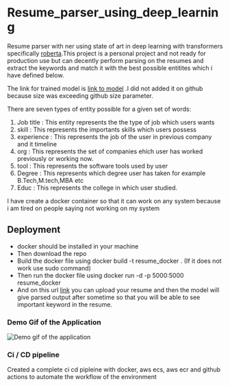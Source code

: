 # Resume_parser_using_deep_learning
Resume parser with ner using state of art in deep learning with transformers specifically [roberta](https://arxiv.org/abs/1907.11692).This project is a personal  project and not ready for production use but can decently perform parsing on the resumes and extract the keywords and match it with the best possible entitites which i have defined below.

The link for trained model is [link to model](https://drive.google.com/drive/folders/1yJsfoo9qIZCsiGyGFwDx3sPEYf3bUueI?usp=sharing)
.I did not added it on github because size was exceeding github size parameter.

There are seven types of entity possible for a given set of words:
1. Job title : This entity represents the the type of job which users wants
2. skill : This represents the importants skills which users possess
3. experience : This represents the job of the user in previous company and it timeline
4. org : This represents the set of companies ehich user has worked previously or working now.
5. tool : This represents the software tools used by user
6. Degree : This represents which degree user has taken for example B.Tech,M.tech,MBA etc
7. Educ : This represents the college in which user studied.

I have create a docker container so that it can work on any system because i am tired on people saying not working on my system

## Deployment
* docker should be installed in your machine
* Then download the repo
* Build the docker file using docker build -t resume_docker . (If it does not work use sudo command)
* Then run the docker file using docker run -d -p 5000:5000 resume_docker
* And on this  url [link](http://127.0.0.1:5000) you can upload your resume and then the model will give parsed output after sometime so that you will be able to see important keyword in the resume.

### Demo Gif of the Application
![Demo gif of the application](https://github.com/Shavakchauhan/Resume_parser_using_deep_learning/blob/main/demo_gif.gif)


### Ci / CD pipeline 
Created a complete ci cd pipleine with docker, aws ecs, aws ecr and github actions to automate the workflow of the environment
